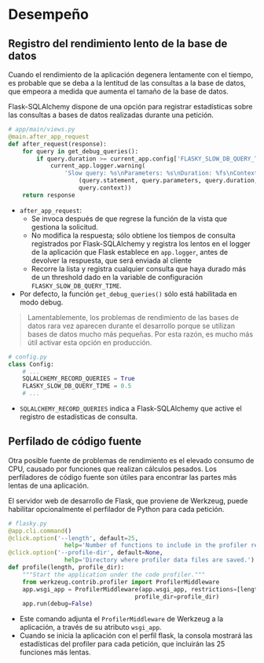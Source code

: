 # Desempeño

## Registro del rendimiento lento de la base de datos
Cuando el rendimiento de la aplicación degenera lentamente con el tiempo, es probable que se deba a la lentitud de las consultas a la base de datos, que empeora a medida que aumenta el tamaño de la base de datos.

Flask-SQLAlchemy dispone de una opción para registrar estadísticas sobre las consultas a bases de datos realizadas durante una petición.
```python
# app/main/views.py
@main.after_app_request
def after_request(response):
    for query in get_debug_queries():
        if query.duration >= current_app.config['FLASKY_SLOW_DB_QUERY_TIME']:
            current_app.logger.warning(
                'Slow query: %s\nParameters: %s\nDuration: %fs\nContext: %s\n' %
                    (query.statement, query.parameters, query.duration,
                    query.context))
    return response
```
- `after_app_request`: 
    - Se invoca después de que regrese la función de la vista que gestiona la solicitud.
    - No modifica la respuesta; sólo obtiene los tiempos de consulta registrados por Flask-SQLAlchemy y registra los lentos en el logger de la aplicación que Flask establece en `app.logger`, antes de devolver la respuesta, que será enviada al cliente
    - Recorre la lista y registra cualquier consulta que haya durado más de un threshold dado en la variable de configuración `FLASKY_SLOW_DB_QUERY_TIME`.
- Por defecto, la función `get_debug_queries()` sólo está habilitada en modo debug.

> Lamentablemente, los problemas de rendimiento de las bases de datos rara vez aparecen durante el desarrollo porque se utilizan bases de datos mucho más pequeñas. Por esta razón, es mucho más útil activar esta opción en producción.

```python
# config.py
class Config: 
    # ...
    SQLALCHEMY_RECORD_QUERIES = True
    FLASKY_SLOW_DB_QUERY_TIME = 0.5 
    # ...
```
- `SQLALCHEMY_RECORD_QUERIES` indica a Flask-SQLAlchemy que active el registro de estadísticas de consulta.

## Perfilado de código fuente

Otra posible fuente de problemas de rendimiento es el elevado consumo de CPU, causado por funciones que realizan cálculos pesados. Los perfiladores de código fuente son útiles para encontrar las partes más lentas de una aplicación.

El servidor web de desarrollo de Flask, que proviene de Werkzeug, puede habilitar opcionalmente el perfilador de Python para cada petición.
```python
# flasky.py
@app.cli.command()
@click.option('--length', default=25,
                help='Number of functions to include in the profiler report.')
@click.option('--profile-dir', default=None,
                help='Directory where profiler data files are saved.')
def profile(length, profile_dir):
    """Start the application under the code profiler."""
    from werkzeug.contrib.profiler import ProfilerMiddleware
    app.wsgi_app = ProfilerMiddleware(app.wsgi_app, restrictions=[length],
                                    profile_dir=profile_dir)
    app.run(debug=False)
```
- Este comando adjunta el `ProfilerMiddleware` de Werkzeug a la aplicación, a través de su atributo `wsgi_app`.
- Cuando se inicia la aplicación con el perfil flask, la consola mostrará las estadísticas del profiler para cada petición, que incluirán las 25 funciones más lentas.

